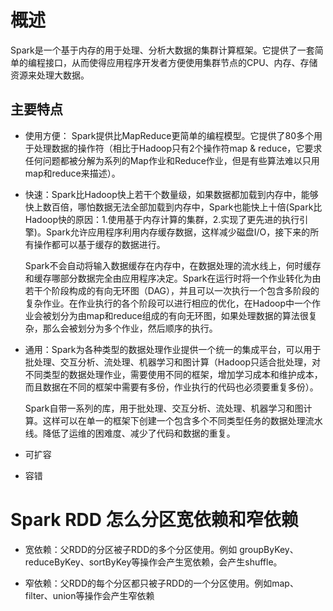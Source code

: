 # 概述
Spark是一个基于内存的用于处理、分析大数据的集群计算框架。它提供了一套简单的编程接口，从而使得应用程序开发者方便使用集群节点的CPU、内存、存储资源来处理大数据。

## 主要特点
- 使用方便：
Spark提供比MapReduce更简单的编程模型。它提供了80多个用于处理数据的操作符（相比于Hadoop只有2个操作符map & reduce，它要求任何问题都被分解为系列的Map作业和Reduce作业，但是有些算法难以只用map和reduce来描述）。

- 快速：Spark比Hadoop快上若干个数量级，如果数据都加载到内存中，能够快上数百倍，哪怕数据无法全部加载到内存中，Spark也能快上十倍(Spark比Hadoop快的原因：1.使用基于内存计算的集群，2.实现了更先进的执行引擎)。Spark允许应用程序利用内存缓存数据，这样减少磁盘I/O，接下来的所有操作都可以基于缓存的数据进行。

    Spark不会自动将输入数据缓存在内存中，在数据处理的流水线上，何时缓存和缓存哪部分数据完全由应用程序决定。Spark在运行时将一个作业转化为由若干个阶段构成的有向无环图（DAG），并且可以一次执行一个包含多阶段的复杂作业。在作业执行的各个阶段可以进行相应的优化，在Hadoop中一个作业会被划分为由map和reduce组成的有向无环图，如果处理数据的算法很复杂，那么会被划分为多个作业，然后顺序的执行。
    
- 通用：Spark为各种类型的数据处理作业提供一个统一的集成平台，可以用于批处理、交互分析、流处理、机器学习和图计算（Hadoop只适合批处理，对不同类型的数据处理作业，需要使用不同的框架，增加学习成本和维护成本，而且数据在不同的框架中需要有多份，作业执行的代码也必须要重复多份）。

    Spark自带一系列的库，用于批处理、交互分析、流处理、机器学习和图计算。这样可以在单一的框架下创建一个包含多个不同类型任务的数据处理流水线。降低了运维的困难度、减少了代码和数据的重复。

- 可扩容
- 容错



# Spark RDD 怎么分区宽依赖和窄依赖
- 宽依赖：父RDD的分区被子RDD的多个分区使用。例如 groupByKey、reduceByKey、sortByKey等操作会产生宽依赖，会产生shuffle。

- 窄依赖：父RDD的每个分区都只被子RDD的一个分区使用。例如map、filter、union等操作会产生窄依赖

